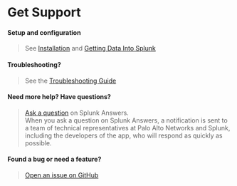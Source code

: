 Get Support
===========

#### Setup and configuration

> See [Installation](/installation.md) and [Getting Data Into Splunk](/getting-data-in.md)

#### Troubleshooting?

> See the [Troubleshooting Guide](/troubleshoot.md)

#### Need more help? Have questions?

> [Ask a question](https://answers.splunk.com/answers/ask.html?appid=491) on Splunk Answers.  
When you ask a question on Splunk Answers, a notification is sent to a team of technical representatives at Palo Alto Networks and Splunk, including the developers of the app, who will respond as quickly as possible.

#### Found a bug or need a feature?

> [Open an issue on GitHub](https://github.com/PaloAltoNetworks-BD/SplunkforPaloAltoNetworks/issues)